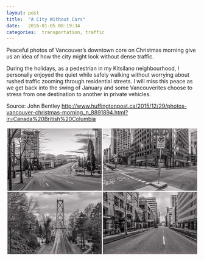 ```yaml
---
layout: post
title:  "A City Without Cars"
date:   2016-01-05 08:19:34
categories:  transportation, traffic
---
```

Peaceful photos of Vancouver’s downtown core on Christmas morning give us an idea of how the city might look without dense traffic. 

During the holidays, as a pedestrian in my Kitsilano neighbourhood, I personally enjoyed the quiet while safely walking without worrying about rushed traffic zooming through residential streets. I will miss this peace as we get back into the swing of January and some Vancouverites choose to stress from one destination to another in private vehicles.

Source: John Bentley http://www.huffingtonpost.ca/2015/12/29/photos-vancouver-christmas-morning_n_8891894.html?ir=Canada%20British%20Columbia


![Christmas in Vancouver](\images\COV_nocars.jpg)